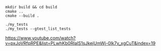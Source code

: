 ```
mkdir build && cd build
cmake ..
cmake --build .

./my_tests
./my_tests --gtest_list_tests
```
https://www.youtube.com/watch?v=pxJoVRfpRPE&list=PLwhKb0RIaIS1sJkejUmWj-0lk7v_xgCuT&index=19
